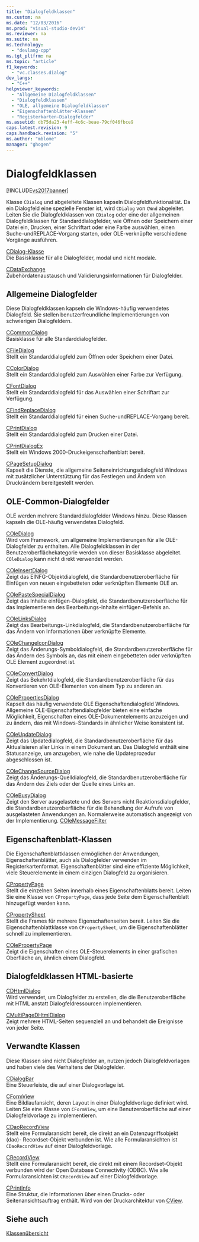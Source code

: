 ```yaml
---
title: "Dialogfeldklassen"
ms.custom: na
ms.date: "12/03/2016"
ms.prod: "visual-studio-dev14"
ms.reviewer: na
ms.suite: na
ms.technology: 
  - "devlang-cpp"
ms.tgt_pltfrm: na
ms.topic: "article"
f1_keywords: 
  - "vc.classes.dialog"
dev_langs: 
  - "C++"
helpviewer_keywords: 
  - "Allgemeine Dialogfeldklassen"
  - "Dialogfeldklassen"
  - "OLE, allgemeine Dialogfeldklassen"
  - "Eigenschaftenblätter-Klassen"
  - "Registerkarten-Dialogfelder"
ms.assetid: db75da23-4eff-4c6c-beae-79cf046fbce9
caps.latest.revision: 9
caps.handback.revision: "5"
ms.author: "mblome"
manager: "ghogen"
---
```

# Dialogfeldklassen
[!INCLUDE[vs2017banner](../assembler/inline/includes/vs2017banner.md)]

Klasse `CDialog` und abgeleitete Klassen kapseln Dialogfeldfunktionalität.  Da ein Dialogfeld eine spezielle Fenster ist, wird `CDialog` von `CWnd` abgeleitet.  Leiten Sie die Dialogfeldklassen von `CDialog` oder eine der allgemeinen Dialogfeldklassen für Standarddialogfelder, wie Öffnen oder Speichern einer Datei ein, Drucken, einer Schriftart oder eine Farbe auswählen, einen Suche\-undREPLACE\-Vorgang starten, oder OLE\-verknüpfte verschiedene Vorgänge ausführen.  
  
 [CDialog\-Klasse](../mfc/reference/cdialog-class.md)  
 Die Basisklasse für alle Dialogfelder, modal und nicht modale.  
  
 [CDataExchange](../mfc/reference/cdataexchange-class.md)  
 Zubehördatenaustausch und Validierungsinformationen für Dialogfelder.  
  
## Allgemeine Dialogfelder  
 Diese Dialogfeldklassen kapseln die Windows\-häufig verwendetes Dialogfeld.  Sie stellen benutzerfreundliche Implementierungen von schwierigen Dialogfeldern.  
  
 [CCommonDialog](../mfc/reference/ccommondialog-class.md)  
 Basisklasse für alle Standarddialogfelder.  
  
 [CFileDialog](../mfc/reference/cfiledialog-class.md)  
 Stellt ein Standarddialogfeld zum Öffnen oder Speichern einer Datei.  
  
 [CColorDialog](../mfc/reference/ccolordialog-class.md)  
 Stellt ein Standarddialogfeld zum Auswählen einer Farbe zur Verfügung.  
  
 [CFontDialog](../mfc/reference/cfontdialog-class.md)  
 Stellt ein Standarddialogfeld für das Auswählen einer Schriftart zur Verfügung.  
  
 [CFindReplaceDialog](../mfc/reference/cfindreplacedialog-class.md)  
 Stellt ein Standarddialogfeld für einen Suche\-undREPLACE\-Vorgang bereit.  
  
 [CPrintDialog](../mfc/reference/cprintdialog-class.md)  
 Stellt ein Standarddialogfeld zum Drucken einer Datei.  
  
 [CPrintDialogEx](../mfc/reference/cprintdialogex-class.md)  
 Stellt ein Windows 2000\-Druckeigenschaftenblatt bereit.  
  
 [CPageSetupDialog](../mfc/reference/cpagesetupdialog-class.md)  
 Kapselt die Dienste, die allgemeine Seiteneinrichtungsdialogfeld Windows mit zusätzlicher Unterstützung für das Festlegen und Ändern von Druckrändern bereitgestellt werden.  
  
## OLE\-Common\-Dialogfelder  
 OLE werden mehrere Standarddialogfelder Windows hinzu.  Diese Klassen kapseln die OLE\-häufig verwendetes Dialogfeld.  
  
 [COleDialog](../mfc/reference/coledialog-class.md)  
 Wird vom Framework, um allgemeine Implementierungen für alle OLE\-Dialogfelder zu enthalten.  Alle Dialogfeldklassen in der Benutzeroberflächekategorie werden von dieser Basisklasse abgeleitet.  `COleDialog` kann nicht direkt verwendet werden.  
  
 [COleInsertDialog](../mfc/reference/coleinsertdialog-class.md)  
 Zeigt das EINFG\-Objektdialogfeld, die Standardbenutzeroberfläche für Einfügen von neuen eingebetteten oder verknüpften Elemente OLE an.  
  
 [COlePasteSpecialDialog](../mfc/reference/colepastespecialdialog-class.md)  
 Zeigt das Inhalte einfügen\-Dialogfeld, die Standardbenutzeroberfläche für das Implementieren des Bearbeitungs\-Inhalte einfügen\-Befehls an.  
  
 [COleLinksDialog](../mfc/reference/colelinksdialog-class.md)  
 Zeigt das Bearbeitungs\-Linkdialogfeld, die Standardbenutzeroberfläche für das Ändern von Informationen über verknüpfte Elemente.  
  
 [COleChangeIconDialog](../mfc/reference/colechangeicondialog-class.md)  
 Zeigt das Änderungs\-Symboldialogfeld, die Standardbenutzeroberfläche für das Ändern des Symbols an, das mit einem eingebetteten oder verknüpften OLE Element zugeordnet ist.  
  
 [COleConvertDialog](../mfc/reference/coleconvertdialog-class.md)  
 Zeigt das Bekehrtdialogfeld, die Standardbenutzeroberfläche für das Konvertieren von OLE\-Elementen von einem Typ zu anderen an.  
  
 [COlePropertiesDialog](../mfc/reference/colepropertiesdialog-class.md)  
 Kapselt das häufig verwendete OLE Eigenschaftendialogfeld Windows.  Allgemeine OLE\-Eigenschaftendialogfelder bieten eine einfache Möglichkeit, Eigenschaften eines OLE\-Dokumentelements anzuzeigen und zu ändern, das mit Windows\-Standards in ähnlicher Weise konsistent ist.  
  
 [COleUpdateDialog](../mfc/reference/coleupdatedialog-class.md)  
 Zeigt das Updatedialogfeld, die Standardbenutzeroberfläche für das Aktualisieren aller Links in einem Dokument an.  Das Dialogfeld enthält eine Statusanzeige, um anzugeben, wie nahe die Updateprozedur abgeschlossen ist.  
  
 [COleChangeSourceDialog](../mfc/reference/colechangesourcedialog-class.md)  
 Zeigt das Änderungs\-Quelldialogfeld, die Standardbenutzeroberfläche für das Ändern des Ziels oder der Quelle eines Links an.  
  
 [COleBusyDialog](../mfc/reference/colebusydialog-class.md)  
 Zeigt den Server ausgelastete und des Servers nicht Reaktionsdialogfelder, die Standardbenutzeroberfläche für die Behandlung der Aufrufe von ausgelasteten Anwendungen an.  Normalerweise automatisch angezeigt von der Implementierung. [COleMessageFilter](../mfc/reference/colemessagefilter-class.md)  
  
## Eigenschaftenblatt\-Klassen  
 Die Eigenschaftenblattklassen ermöglichen der Anwendungen, Eigenschaftenblätter, auch als Dialogfelder verwenden im Registerkartenformat.  Eigenschaftenblätter sind eine effiziente Möglichkeit, viele Steuerelemente in einem einzigen Dialogfeld zu organisieren.  
  
 [CPropertyPage](../mfc/reference/cpropertypage-class.md)  
 Stellt die einzelnen Seiten innerhalb eines Eigenschaftenblatts bereit.  Leiten Sie eine Klasse von `CPropertyPage`, dass jede Seite dem Eigenschaftenblatt hinzugefügt werden kann.  
  
 [CPropertySheet](../mfc/reference/cpropertysheet-class.md)  
 Stellt die Frames für mehrere Eigenschaftenseiten bereit.  Leiten Sie die Eigenschaftenblattklasse von `CPropertySheet`, um die Eigenschaftenblätter schnell zu implementieren.  
  
 [COlePropertyPage](../mfc/reference/colepropertypage-class.md)  
 Zeigt die Eigenschaften eines OLE\-Steuerelements in einer grafischen Oberfläche an, ähnlich einem Dialogfeld.  
  
## Dialogfeldklassen HTML\-basierte  
 [CDHtmlDialog](../mfc/reference/cdhtmldialog-class.md)  
 Wird verwendet, um Dialogfelder zu erstellen, die die Benutzeroberfläche mit HTML anstatt Dialogfeldressourcen implementieren.  
  
 [CMultiPageDHtmlDialog](../mfc/reference/cmultipagedhtmldialog-class.md)  
 Zeigt mehrere HTML\-Seiten sequenziell an und behandelt die Ereignisse von jeder Seite.  
  
## Verwandte Klassen  
 Diese Klassen sind nicht Dialogfelder an, nutzen jedoch Dialogfeldvorlagen und haben viele des Verhaltens der Dialogfelder.  
  
 [CDialogBar](../mfc/reference/cdialogbar-class.md)  
 Eine Steuerleiste, die auf einer Dialogvorlage ist.  
  
 [CFormView](../mfc/reference/cformview-class.md)  
 Eine Bildlaufansicht, deren Layout in einer Dialogfeldvorlage definiert wird.  Leiten Sie eine Klasse von `CFormView`, um eine Benutzeroberfläche auf einer Dialogfeldvorlage zu implementieren.  
  
 [CDaoRecordView](../mfc/reference/cdaorecordview-class.md)  
 Stellt eine Formularansicht bereit, die direkt an ein Datenzugriffsobjekt \(dao\)\- Recordset\-Objekt verbunden ist.  Wie alle Formularansichten ist `CDaoRecordView` auf einer Dialogfeldvorlage.  
  
 [CRecordView](../mfc/reference/crecordview-class.md)  
 Stellt eine Formularansicht bereit, die direkt mit einem Recordset\-Objekt verbunden wird der Open Database Connectivity \(ODBC\).  Wie alle Formularansichten ist `CRecordView` auf einer Dialogfeldvorlage.  
  
 [CPrintInfo](../mfc/reference/cprintinfo-structure.md)  
 Eine Struktur, die Informationen über einen Drucks\- oder Seitenansichtsauftrag enthält.  Wird von der Druckarchitektur von [CView](../mfc/reference/cview-class.md).  
  
## Siehe auch  
 [Klassenübersicht](../mfc/class-library-overview.md)